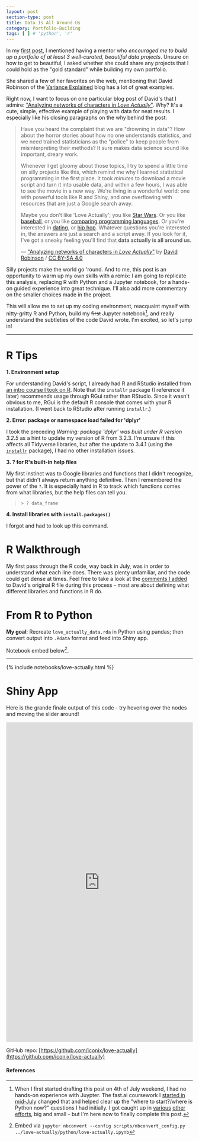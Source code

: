 ```yaml
---
layout: post
section-type: post
title: Data Is All Around Us
category: Portfolio-Building
tags: [ ] # 'python', 'r'
---
```


In my [first post](/blogging/2017/05/07/hello-world.html#building-a-portfolio), I mentioned having a mentor who _encouraged me to build up a portfolio of at least 3 well-curated, beautiful data projects_. Unsure on how to get to beautiful, I asked whether she could share any projects that I could hold as the "gold standard" while building my own portfolio.

She shared a few of her favorites on the web, mentioning that David Robinson of the [Variance Explained](http://varianceexplained.org/) blog has a lot of great examples.

Right now, I want to focus on one particular blog post of David's that I admire: ["Analyzing networks of characters in _Love Actually_"](http://varianceexplained.org/r/love-actually-network/). Why? It's a cute, simple, effective example of playing with data for neat results. I especially like his closing paragraphs on the why behind the post:

> Have you heard the complaint that we are "drowning in data"? How about the horror stories about how no one understands statistics, and we need trained statisticians as the "police" to keep people from misinterpreting their methods? It sure makes data science sound like important, dreary work.
>
> Whenever I get gloomy about those topics, I try to spend a little time on silly projects like this, which remind me why I learned statistical programming in the first place. It took *minutes* to download a movie script and turn it into usable data, and within a few hours, I was able to see the movie in a new way. We're living in a wonderful world: one with powerful tools like R and Shiny, and one overflowing with resources that are just a Google search away.
>
> Maybe you don't like 'Love Actually'; you like [Star Wars](https://github.com/Ironholds/rwars). Or you like [baseball](http://varianceexplained.org/r/bayesian_fdr_baseball/), or you like [comparing programming languages](http://varianceexplained.org/r/polarizing-technologies/). Or you're interested in [dating](http://oktrends.okcupid.com/), or [hip hop](http://poly-graph.co/vocabulary.html). Whatever questions you're interested in, the answers are just a search and a script away. If you look for it, I've got a sneaky feeling you'll find that **data actually is all around us.**
>
> &mdash; ["Analyzing networks of characters in _Love Actually_"](http://varianceexplained.org/r/love-actually-network/) by [David Robinson](http://varianceexplained.org/about/) / [CC BY-SA 4.0](https://creativecommons.org/licenses/by-sa/4.0/)

Silly projects make the world go 'round. And to me, this post is an opportunity to warm up my own skills with a remix: I am going to replicate this analysis, replacing R with Python and a Jupyter notebook, for a hands-on guided experience into great technique. I'll also add more commentary on the smaller choices made in the project.

This will allow me to set up my coding environment, reacquaint myself with nitty-gritty R and Python, build my ~~first~~ Jupyter notebook[^first], and really understand the subtleties of the code David wrote. I'm excited, so let's jump in!

---

# R Tips

**1. Environment setup**

For understanding David's script, I already had R and RStudio installed from [an intro course I took on R](https://www.coursera.org/learn/r-programming). Note that the `installr` package (I reference it later) recommends usage through RGui rather than RStudio. Since it wasn't obvious to me, RGui is the default R console that comes with your R installation. (I went back to RStudio after running `installr`.)

**2. Error: package or namespace load failed for 'dplyr'**

I took the preceding _Warning: package 'dplyr' was built under R version 3.2.5_ as a hint to update my version of R from 3.2.3. I'm unsure if this affects all Tidyverse libraries, but after the update to 3.4.1 (using the [`installr`](https://www.r-statistics.com/2013/03/updating-r-from-r-on-windows-using-the-installr-package/) package), I had no other installation issues.

**3. ? for R's built-in help files**

My first instinct was to Google libraries and functions that I didn't recognize, but that didn't always return anything definitive. Then I remembered the power of the `?`. It is especially hard in R to track which functions comes from what libraries, but the help files can tell you.
> <pre><code data-trim class="r">> ? data_frame</code></pre>

**4. Install libraries with `install.packages()`**

I forgot and had to look up this command.

# R Walkthrough

My first pass through the R code, way back in July, was in order to understand what each line does. There was plenty unfamiliar, and the code could get dense at times. Feel free to take a look at the [comments I added](https://github.com/iconix/love-actually/blob/master/r/love_actually.R) to David's original R file during this process - most are about defining what different libraries and functions in R do.

# From R to Python

**My goal**: Recreate `love_actually_data.rda` in Python using pandas; then convert output into `.Rdata` format and feed into Shiny app.

Notebook embed below[^cmd].

---
{% include notebooks/love-actually.html %}

# Shiny App

Here is the grande finale output of this code - try hovering over the nodes and moving the slider around!

<iframe src="https://iconix.shinyapps.io/love-actually-network/" style="border: none; width: 100%; height: 863px"></iframe>

GitHub repo: [https://github.com/iconix/love-actually](https://github.com/iconix/love-actually)

#### References

[^first]: When I first started drafting this post on 4th of July weekend, I had no hands-on experience with Juypter. The fast.ai coursework I [started in mid-July](/portfolio-building/2017/07/26/first-kaggle.html) changed that and helped clear up the "where to start?/where is Python now?" questions I had initially. I got caught up in [various](/notes/2017/08/18/fast-week2.html) [other](/notes/2017/09/23/master-algorithm.html) [efforts](/portfolio-building/2017/09/25/nlp-for-tasks.html), big and small - but I'm here now to finally complete this post.
[^cmd]: Embed via ```jupyter nbconvert --config scripts/nbconvert_config.py ../love-actually/python/love-actually.ipynb```
